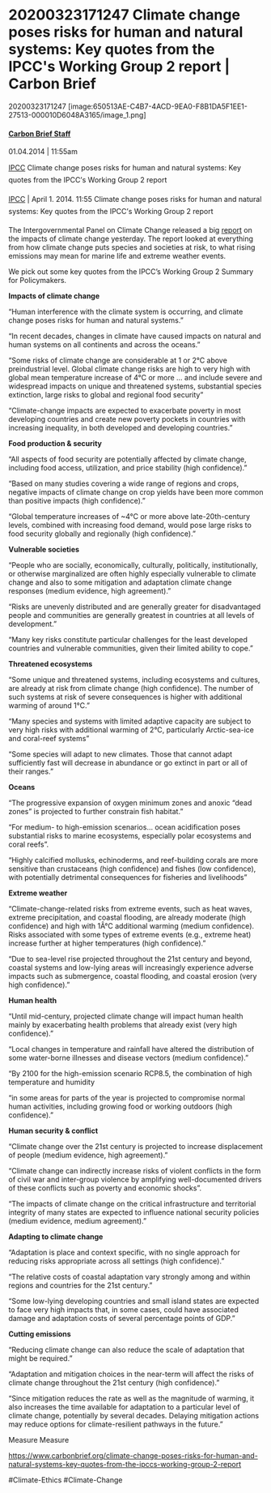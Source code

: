 # 20200323171247 Climate change poses risks for human and natural systems: Key quotes from the IPCC's Working Group 2 report | Carbon Brief

20200323171247
[image:650513AE-C4B7-4ACD-9EA0-F8B1DA5F1EE1-27513-000010D6048A3165/image_1.png]
#### [Carbon Brief Staff](https://www.carbonbrief.org/author/carbonbriefstaff)

01.04.2014 | 11:55am

[IPCC](https://www.carbonbrief.org/category/science/ipcc) Climate change poses risks for human and natural systems: Key quotes from the IPCC’s Working Group 2 report 

[IPCC](https://www.carbonbrief.org/category/science/ipcc) | April 1. 2014. 11:55 Climate change poses risks for human and natural systems: Key quotes from the IPCC’s Working Group 2 report

The Intergovernmental Panel on Climate Change released a big [report](http://www.ipcc-wg2.gov/AR5/) on the impacts of climate change yesterday. The report looked at everything from how climate change puts species and societies at risk, to what rising emissions may mean for marine life and extreme weather events.

We pick out some key quotes from the IPCC’s Working Group 2 Summary for Policymakers.

**Impacts of climate change**

“Human interference with the climate system is occurring, and climate change poses risks for human and natural systems.”

“In recent decades, changes in climate have caused impacts on natural and human systems on all continents and across the oceans.”

“Some risks of climate change are considerable at 1 or 2°C above preindustrial level. Global climate change risks are high to very high with global mean temperature increase of 4°C or more … and include severe and widespread impacts on unique and threatened systems, substantial species extinction, large risks to global and regional food security”

“Climate-change impacts are expected to exacerbate poverty in most developing countries and create new poverty pockets in countries with increasing inequality, in both developed and developing countries.”

**Food production & security**

“All aspects of food security are potentially affected by climate change, including food access, utilization, and price stability (high confidence).”

“Based on many studies covering a wide range of regions and crops, negative impacts of climate change on crop yields have been more common than positive impacts (high confidence).”

“Global temperature increases of ~4°C or more above late-20th-century levels, combined with increasing food demand, would pose large risks to food security globally and regionally (high confidence).”

**Vulnerable societies**

“People who are socially, economically, culturally, politically, institutionally, or otherwise marginalized are often highly especially vulnerable to climate change and also to some mitigation and adaptation climate change responses (medium evidence, high agreement).”

“Risks are unevenly distributed and are generally greater for disadvantaged people and communities are generally greatest in countries at all levels of development.”

“Many key risks constitute particular challenges for the least developed countries and vulnerable communities, given their limited ability to cope.”

**Threatened ecosystems**

“Some unique and threatened systems, including ecosystems and cultures, are already at risk from climate change (high confidence). The number of such systems at risk of severe consequences is higher with additional warming of around 1°C.”

“Many species and systems with limited adaptive capacity are subject to very high risks with additional warming of 2°C, particularly Arctic-sea-ice and coral-reef systems”

“Some species will adapt to new climates. Those that cannot adapt sufficiently fast will decrease in abundance or go extinct in part or all of their ranges.”

**Oceans**

“The progressive expansion of oxygen minimum zones and anoxic “dead zones” is projected to further constrain fish habitat.”

“For medium- to high-emission scenarios… ocean acidification poses substantial risks to marine ecosystems, especially polar ecosystems and coral reefs”.

“Highly calcified mollusks, echinoderms, and reef-building corals are more sensitive than crustaceans (high confidence) and fishes (low confidence), with potentially detrimental consequences for fisheries and livelihoods”

**Extreme weather**

“Climate-change-related risks from extreme events, such as heat waves, extreme precipitation, and coastal flooding, are already moderate (high confidence) and high with 1Â°C additional warming (medium confidence). Risks associated with some types of extreme events (e.g., extreme heat) increase further at higher temperatures (high confidence).”

“Due to sea-level rise projected throughout the 21st century and beyond, coastal systems and low-lying areas will increasingly experience adverse impacts such as submergence, coastal flooding, and coastal erosion (very high confidence).”

**Human health**

“Until mid-century, projected climate change will impact human health mainly by exacerbating health problems that already exist (very high confidence).”

“Local changes in temperature and rainfall have altered the distribution of some water-borne illnesses and disease vectors (medium confidence).”

“By 2100 for the high-emission scenario RCP8.5, the combination of high temperature and humidity

“in some areas for parts of the year is projected to compromise normal human activities, including growing food or working outdoors (high confidence).”

**Human security & conflict**

“Climate change over the 21st century is projected to increase displacement of people (medium evidence, high agreement).”

“Climate change can indirectly increase risks of violent conflicts in the form of civil war and inter-group violence by amplifying well-documented drivers of these conflicts such as poverty and economic shocks”.

“The impacts of climate change on the critical infrastructure and territorial integrity of many states are expected to influence national security policies (medium evidence, medium agreement).”

**Adapting to climate change**

“Adaptation is place and context specific, with no single approach for reducing risks appropriate across all settings (high confidence).”

“The relative costs of coastal adaptation vary strongly among and within regions and countries for the 21st century.”

“Some low-lying developing countries and small island states are expected to face very high impacts that, in some cases, could have associated damage and adaptation costs of several percentage points of GDP.”

**Cutting emissions**

“Reducing climate change can also reduce the scale of adaptation that might be required.”

“Adaptation and mitigation choices in the near-term will affect the risks of climate change throughout the 21st century (high confidence).”

“Since mitigation reduces the rate as well as the magnitude of warming, it also increases the time available for adaptation to a particular level of climate change, potentially by several decades. Delaying mitigation actions may reduce options for climate-resilient pathways in the future.”

Measure
Measure

https://www.carbonbrief.org/climate-change-poses-risks-for-human-and-natural-systems-key-quotes-from-the-ipccs-working-group-2-report

#Climate-Ethics #Climate-Change